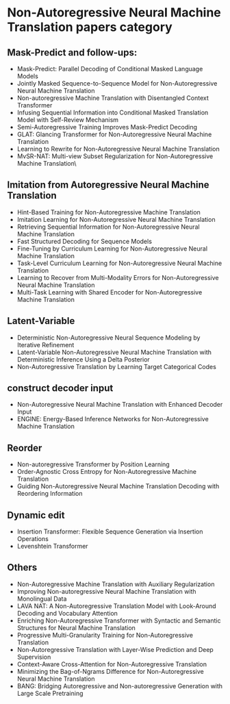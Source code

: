 # Non-Autoregressive Neural Machine Translation papers category

## Mask-Predict and follow-ups:
* Mask-Predict: Parallel Decoding of Conditional Masked Language Models
* Jointly Masked Sequence-to-Sequence Model for Non-Autoregressive Neural Machine Translation
* Non-autoregressive Machine Translation with Disentangled Context Transformer
* Infusing Sequential Information into Conditional Masked Translation Model with Self-Review Mechanism
* Semi-Autoregressive Training Improves Mask-Predict Decoding
* GLAT: Glancing Transformer for Non-Autoregressive Neural Machine Translation
* Learning to Rewrite for Non-Autoregressive Neural Machine Translation
* MvSR-NAT: Multi-view Subset Regularization for Non-Autoregressive Machine Translation\


## Imitation from Autoregressive Neural Machine Translation
* Hint-Based Training for Non-Autoregressive Machine Translation
* Imitation Learning for Non-Autoregressive Neural Machine Translation
* Retrieving Sequential Information for Non-Autoregressive Neural Machine Translation
* Fast Structured Decoding for Sequence Models
* Fine-Tuning by Curriculum Learning for Non-Autoregressive Neural Machine Translation
* Task-Level Curriculum Learning for Non-Autoregressive Neural Machine Translation
* Learning to Recover from Multi-Modality Errors for Non-Autoregressive Neural Machine Translation
* Multi-Task Learning with Shared Encoder for Non-Autoregressive Machine Translation


## Latent-Variable
* Deterministic Non-Autoregressive Neural Sequence Modeling by Iterative Refinement
* Latent-Variable Non-Autoregressive Neural Machine Translation with Deterministic Inference Using a Delta Posterior
* Non-Autoregressive Translation by Learning Target Categorical Codes


## construct decoder input
* Non-Autoregressive Neural Machine Translation with Enhanced Decoder Input
* ENGINE: Energy-Based Inference Networks for Non-Autoregressive Machine Translation



## Reorder 
* Non-autoregressive Transformer by Position Learning
* Order-Agnostic Cross Entropy for Non-Autoregressive Machine Translation
* Guiding Non-Autoregressive Neural Machine Translation Decoding with Reordering Information


## Dynamic edit
* Insertion Transformer: Flexible Sequence Generation via Insertion Operations
* Levenshtein Transformer


## Others 
* Non-Autoregressive Machine Translation with Auxiliary Regularization
* Improving Non-autoregressive Neural Machine Translation with Monolingual Data
* LAVA NAT: A Non-Autoregressive Translation Model with Look-Around Decoding and Vocabulary Attention
* Enriching Non-Autoregressive Transformer with Syntactic and Semantic Structures for Neural Machine Translation
* Progressive Multi-Granularity Training for Non-Autoregressive Translation
* Non-Autoregressive Translation with Layer-Wise Prediction and Deep Supervision
* Context-Aware Cross-Attention for Non-Autoregressive Translation
* Minimizing the Bag-of-Ngrams Difference for Non-Autoregressive Neural Machine Translation
* BANG: Bridging Autoregressive and Non-autoregressive Generation with Large Scale Pretraining
